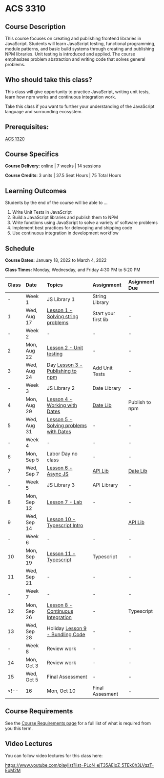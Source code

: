 # ACS 3310

<!-- | Course Section | Instructor | Slack Channel | Course Website | Instructor 1-on-1 |
| :---: | :---: | :---: | :---: | :---: |
| A | **@mitchell** | `#few-2-1-js-libs` | [make.sc/few2.1](https://make.sc/few2.1) | [Virtual Office](https://make.sc/mitchell-zoom) | -->

## Course Description

This course focuses on creating and publishing frontend libraries in JavaScript. Students will learn JavaScript testing, functional programming, module patterns, and basic build systems through creating and publishing NPM libraries. Unit testing is introduced and applied. The course emphasizes problem abstraction and writing code that solves general problems.

## Who should take this class?

This class will give opportunity to practice JavaScript, writing unit tests, learn how npm works and continuous integration work.

Take this class if you want to further your understanding of the JavaScript language and surrounding ecosystem.

## Prerequisites:  

[ACS 1320](https://github.com/Tech-at-DU/ACS-1320-JavaScript-Foundations)

## Course Specifics

**Course Delivery**: online | 7 weeks | 14 sessions

**Course Credits**: 3 units | 37.5 Seat Hours | 75 Total Hours

## Learning Outcomes

Students by the end of the course will be able to ...

1. Write Unit Tests in JavaScript
1. Build a JavaScript libraries and publish them to NPM
1. Write functions using JavaScript to solve a variety of software problems
1. Implement best practices for delevoping and shipping code
1. Use continuous integration in development workflow

## Schedule

**Course Dates:** January 18, 2022 to March 4, 2022

**Class Times:** Monday, Wednesday, and Friday 4:30 PM to 5:20 PM

| Class | Date | Topics | Assignment | Asignment Due |
|:------|:-----|:-------|:-----------|:--------------|
|  -    | Week 1 | JS Library 1 | String Library |  |
|  1    | Wed, Aug 17 | [Lesson 1 - Solving string problems] | Start your first lib | - |
|  -    | Week 2 | - | - | - |
|  2    | Mon, Aug 22 | [Lesson 2 - Unit testing] | - | - |
|  3    | Wed, Aug 24 | Day [Lesson 3 - Publishing to npm] | Add Unit Tests | - |
|  -    | Week 3 | JS Library 2 | Date Library | - |
|  4    | Mon, Aug 29 | [Lesson 4 - Working with Dates] | [Date Lib] | Publish to npm |
|  5    | Wed, Aug 31 | [Lesson 5 - Solving problems with Dates] | - | - |
|  -    | Week 4 | - | - | - |
|  6    | Mon, Sep 5 | Labor Day no class | - | - |
|  7    | Wed, Sep 7 | [Lesson 6 - Async JS] | [API Lib] | [Date Lib] |
|  -    | Week 5 | JS Library 3 | API Library | - |
|  8    | Mon, Sep 12 | [Lesson 7 - Lab] | - | - |
|  9    | Wed, Sep 14 | [Lesson 10 - Typescript Intro] |  | [API Lib] |
|  -    | Week 6 | - | - | - |
| 10    | Mon, Sep 19 | [Lesson 11 - Typescript] | Typescript | - |
| 11    | Wed, Sep 21 | - | - | - |
|  -    | Week 7 | - | - | - |
| 12    | Mon, Sep 26 | [Lesson 8 - Continuous Integration] | - | Typescript |
| 13    | Wed, Sep 28 | Holiday  [Lesson 9 - Bundling Code] | - | - |
|  -    | Week 8 | Review work | - | - |
| 14    | Mon, Oct 3 | Review work | - | - |
| 15    | Wed, Oct 5 | Final Assessment | - | - |
<!-- | 16    | Mon, Oct 10 | Final Assesment | - | - | -->

<!--  -->
[Lesson 1 - Solving string problems]: ./lessons/lesson-01.md
[Lesson 2 - Unit testing]: ./lessons/lesson-02-unit-testing.md
[Lesson 3 - Publishing to npm]: ./lessons/lesson-03-publishing.md
[Lesson 4 - Working with Dates]: ./lessons/lesson-04-dates.md
[Lesson 5 - Solving problems with Dates]: ./lessons/lesson-05.md
[Lesson 6 - Async JS]: ./lessons/lesson-06.md
[Lesson 7 - Lab]: ./lessons/lesson-07.md
[Lesson 8 - Continuous Integration]: ./lessons/lesson-08-continuous-integration.md
[Lesson 9 - Bundling Code]: ./lessons/lesson-09-bundling.md
[Lesson 10 - Typescript Intro]: ./lessons/lesson-10-typescript.md
[Lesson 11 - Typescript]: ./lessons/lesson-11.md
[Lesson 12]: ./lessons/lesson-12.md
[Lesson 13]: ./lessons/lesson-13.md

[GradeScope]: https://www.gradescope.com/courses/219049

[String Lib]: ./assignments/assignment-01.md
[Publish to npm]: ./assignments/assignment-02.md
[Add Unit Tests]: ./assignments/assignment-03.md
[Date Lib]: ./assignments/assignment-07.md
[API Lib]: https://github.com/Make-School-Labs/weather-api
[Continuous Integration]: ./assignments/assignment-04.md
[Bundling code for distribution]: ./assignments/assignment-06.md
[Final Project]: assignments/assignment-09.md

## Course Requirements 

See the [Course Requirements page](course-requirements.md) for a full list of what is required from you this term. 

## Video Lectures

You can follow video lectures for this class here: 

https://www.youtube.com/playlist?list=PLoN_ejT35AEioZ_5TEk0h3LVqzT-EoM2M

